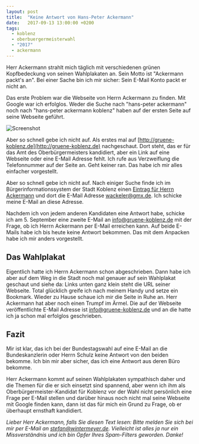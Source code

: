 ```yaml
---
layout: post
title:  "Keine Antwort von Hans-Peter Ackermann"
date:   2017-09-13 13:00:00 +0200
tags:
  - koblenz
  - oberbuergermeisterwahl
  - "2017"
  - ackermann
---
```

Herr Ackermann strahlt mich täglich mit verschiedenen grünen Kopfbedeckung von seinen Wahlplakaten an. Sein Motto ist "Ackermann packt's an". Bei einer Sache bin ich mir sicher: Sein E-Mail Konto packt er nicht an.

Das erste Problem war die Webseite von Herrn Ackermann zu finden. Mit Google
war ich erfolglos. Weder die Suche nach "hans-peter ackermann" noch nach "hans-peter ackermann koblenz" haben auf der ersten Seite auf seine Webseite geführt.

![Screenshot](/assets/2017/09/13/screenshot-google-suche-w600.png "Screenshot")

Aber so schnell gebe ich nicht auf. Als erstes mal auf  [http://gruene-koblenz.de](http://gruene-koblenz.de) nachgeschaut. Dort steht, das er für das Amt des Oberbürgermeisters kandidiert, aber ein Link auf eine Webseite oder eine E-Mail Adresse fehlt. Ich rufe aus Verzweiflung die Telefonnummer auf der Seite an. Geht keiner ran. Das habe ich mir alles einfacher vorgestellt.

Aber so schnell gebe ich nicht auf. Nach einiger Suche finde ich im Bürgerinformationssystem der Stadt Koblenz einen [Eintrag für Herrn Ackermann](https://www.koblenz.de/verwaltung_politik/buergerinfo/kp0051.php?__kpenr=60) und dort die E-Mail Adresse wackeler@gmx.de. Ich schicke meine E-Mail an diese Adresse.

Nachdem ich von jedem anderen Kandidaten eine Antwort habe, schicke ich am 5. September eine zweite E-Mail an info@gruene-koblenz.de mit der Frage, ob ich Herrn Ackermann per E-Mail erreichen kann. Auf beide E-Mails habe ich bis heute keine Antwort bekommen. Das mit dem Anpacken habe ich mir anders vorgestellt.

## Das Wahlplakat

Eigentlich hatte ich Herrn Ackermann schon abgeschrieben. Dann habe ich aber auf dem Weg in die Stadt noch mal genauer auf sein Wahlplakat geschaut und siehe da: Links unten ganz klein steht die URL seiner Webseite. Total glücklich greife ich nach meinem Handy und setze ein Bookmark. Wieder zu Hause schaue ich mir die Seite in Ruhe an. Herr Ackermann hat aber noch einen Trumpf im Ärmel. Die auf der Webseite veröffentlichte E-Mail Adresse ist info@gruene-koblenz.de und an die hatte ich ja schon mal erfolglos geschrieben.

## Fazit

Mir ist klar, das ich bei der Bundestagswahl auf eine E-Mail an die Bundeskanzlerin oder Herrn Schulz keine Antwort von den beiden bekomme. Ich bin mir aber sicher, das ich eine Antwort aus deren Büro bekomme.

Herr Ackermann kommt auf seinen Wahlplakaten sympathisch daher und die Themen für die er sich einsetzt sind spannend, aber wenn ich ihm als Oberbürgermeister-Kandidat für Koblenz vor der Wahl nicht persönlich eine Frage per E-Mail stellen und darüber hinaus noch nicht mal seine Webseite mit Google finden kann, dann ist das für mich ein Grund zu Frage, ob er überhaupt ernsthaft kandidiert.

*Lieber Herr Ackermann, falls Sie diesen Text lesen: Bitte melden Sie sich bei mir per E-Mail an stefan@wintermeyer.de. Vielleicht ist alles ja nur ein Missverständnis und ich bin Opfer Ihres Spam-Filters geworden. Danke!*
